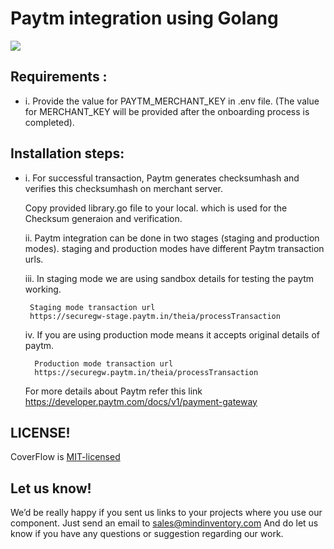 # Paytm integration using Golang 

<img src="https://raw.githubusercontent.com/Mindinventory/Golang-Paytm/master/paytm.png">


## Requirements : 
 
* i.  Provide the value for PAYTM_MERCHANT_KEY in .env file. (The value for MERCHANT_KEY will be provided after the onboarding process is completed).
     
## Installation steps:

* i. For successful transaction, Paytm generates checksumhash and verifies this checksumhash on  merchant server.
     
     Copy provided library.go file to your local. which is used for the Checksum generaion and verification. 

  ii. Paytm integration can be done in two stages (staging and production modes).
      staging and production modes have different Paytm transaction urls.
  
  iii. In staging mode we are using sandbox details for testing the paytm working.
       
       Staging mode transaction url 
       https://securegw-stage.paytm.in/theia/processTransaction 
       
   iv. If you are using production mode means it accepts original details of paytm. 
  
        Production mode transaction url    
        https://securegw.paytm.in/theia/processTransaction
        
  
  For more details about Paytm refer this link 
  https://developer.paytm.com/docs/v1/payment-gateway  
  
## LICENSE!

CoverFlow is [MIT-licensed](https://github.com/mindinventory/Golang-Paytm/blob/master/LICENSE)

## Let us know!
We’d be really happy if you sent us links to your projects where you use our component. Just send an email to sales@mindinventory.com And do let us know if you have any questions or suggestion regarding our work.
      
